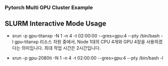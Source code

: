 ### Pytorch Multi GPU Cluster Example

## SLURM Interactive Mode Usage

* srun -p gpu-titanxp -N 1 -n 4 -t 02:00:00 --gres=gpu:4 --pty /bin/bash -l
gpu-titanxp 리소스 자원 중에서, Node 1대의 CPU 4개와 GPU 4장을 사용하겠다는 의미입니다. 최대 작업 시간은 2시간입니다.

* srun -p gpu-2080ti -N 1 -n 4 -t 02:00:00 --gres=gpu:4 --pty /bin/bash -l
